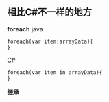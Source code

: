 相比C#不一样的地方
-------------------------
**foreach**
java
````
foreach(var item:arrayData){
}
````
C#
````
foreach(var item in arrayData){
}
````

**继承**